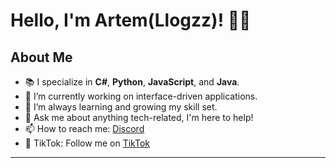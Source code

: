 # Hello, I'm Artem(Llogzz)! 👨‍💻

## About Me

- 📚 I specialize in **C#**, **Python**, **JavaScript**, and **Java**.
- 🚀 I’m currently working on interface-driven applications.
- 🌱 I’m always learning and growing my skill set.
- 💬 Ask me about anything tech-related, I'm here to help!
- 📫 How to reach me:  [Discord](https://dsc.gg/SalexByte)
- 🎥 TikTok: Follow me on [TikTok](https://www.tiktok.com/@llogz_)

---
